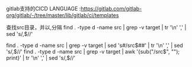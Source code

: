 gitlab支持的CICD LANGUAGE :https://gitlab.com/gitlab-org/gitlab/-/tree/master/lib/gitlab/ci/templates

查找src目录，并以,分隔
find . -type d -name src | grep -v target | tr '\n' ',' | sed 's/,$//'

find . -type d -name src | grep -v target | sed 's#/src$##' | tr '\n' ',' | sed 's/,$//'
find . -type d -name src | grep -v target | awk '{sub("/src$", ""); print}' | tr '\n' ',' | sed 's/,$//'

